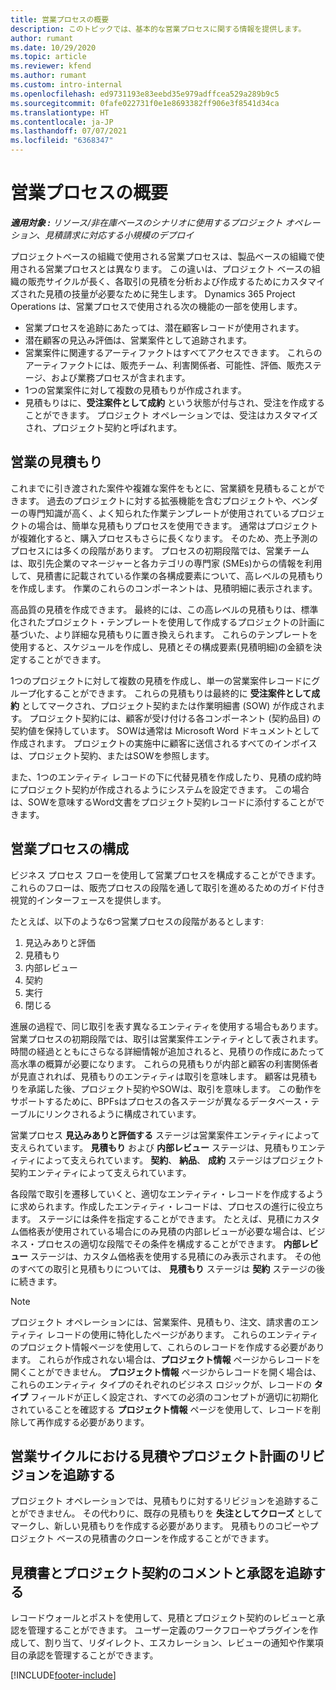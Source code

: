 ```yaml
---
title: 営業プロセスの概要
description: このトピックでは、基本的な営業プロセスに関する情報を提供します。
author: rumant
ms.date: 10/29/2020
ms.topic: article
ms.reviewer: kfend
ms.author: rumant
ms.custom: intro-internal
ms.openlocfilehash: ed9731193e83eebd35e979adffcea529a289b9c5
ms.sourcegitcommit: 0fafe022731f0e1e8693382ff906e3f8541d34ca
ms.translationtype: HT
ms.contentlocale: ja-JP
ms.lasthandoff: 07/07/2021
ms.locfileid: "6368347"
---
```

# <a name="sales-process-overview"></a>営業プロセスの概要

_**適用対象 :** リソース/非在庫ベースのシナリオに使用するプロジェクト オペレーション、見積請求に対応する小規模のデプロイ_

プロジェクトベースの組織で使用される営業プロセスは、製品ベースの組織で使用される営業プロセスとは異なります。 この違いは、プロジェクト ベースの組織の販売サイクルが長く、各取引の見積を分析および作成するためにカスタマイズされた見積の技量が必要なために発生します。 Dynamics 365 Project Operations は、営業プロセスで使用される次の機能の一部を使用します。

- 営業プロセスを追跡にあたっては、潜在顧客レコードが使用されます。
- 潜在顧客の見込み評価は、営業案件として追跡されます。
- 営業案件に関連するアーティファクトはすべてアクセスできます。 これらのアーティファクトには、販売チーム、利害関係者、可能性、評価、販売ステージ、および業務プロセスが含まれます。
- 1つの営業案件に対して複数の見積もりが作成されます。
- 見積もりはに、**受注案件として成約** という状態が付与され、受注を作成することができます。 プロジェクト オペレーションでは、受注はカスタマイズされ、プロジェクト契約と呼ばれます。

## <a name="estimate-a-sale"></a>営業の見積もり
これまでに引き渡された案件や複雑な案件をもとに、営業額を見積もることができます。 過去のプロジェクトに対する拡張機能を含むプロジェクトや、ベンダーの専門知識が高く、よく知られた作業テンプレートが使用されているプロジェクトの場合は、簡単な見積もりプロセスを使用できます。 通常はプロジェクトが複雑化すると、購入プロセスもさらに長くなります。 そのため、売上予測のプロセスには多くの段階があります。 プロセスの初期段階では、営業チームは、取引先企業のマネージャーと各カテゴリの専門家 (SMEs)からの情報を利用して、見積書に記載されている作業の各構成要素について、高レベルの見積もりを作成します。 作業のこれらのコンポーネントは、見積明細に表示されます。 

高品質の見積を作成できます。 最終的には、この高レベルの見積もりは、標準化されたプロジェクト・テンプレートを使用して作成するプロジェクトの計画に基づいた、より詳細な見積もりに置き換えられます。 これらのテンプレートを使用すると、スケジュールを作成し、見積とその構成要素(見積明細)の金額を決定することができます。 

1つのプロジェクトに対して複数の見積を作成し、単一の営業案件レコードにグループ化することができます。 これらの見積もりは最終的に **受注案件として成約** としてマークされ、プロジェクト契約または作業明細書 (SOW) が作成されます。 プロジェクト契約には、顧客が受け付ける各コンポーネント (契約品目) の契約値を保持しています。 SOWは通常は Microsoft Word ドキュメントとして作成されます。 プロジェクトの実施中に顧客に送信されるすべてのインボイスは、プロジェクト契約、またはSOWを参照します。

また、1つのエンティティ レコードの下に代替見積を作成したり、見積の成約時にプロジェクト契約が作成されるようにシステムを設定できます。 この場合は、SOWを意味するWord文書をプロジェクト契約レコードに添付することができます。

## <a name="configure-the-sales-process"></a>営業プロセスの構成
ビジネス プロセス フローを使用して営業プロセスを構成することができます。 これらのフローは、販売プロセスの段階を通して取引を進めるためのガイド付き視覚的インターフェースを提供します。

たとえば、以下のような6つ営業プロセスの段階があるとします:

1. 見込みありと評価
2. 見積もり
3. 内部レビュー
4. 契約 
5. 実行
6. 閉じる​​
 
進展の過程で、同じ取引を表す異なるエンティティを使用する場合もあります。 営業プロセスの初期段階では、取引は営業案件エンティティとして表されます。 時間の経過とともにさらなる詳細情報が追加されると、見積りの作成にあたって高水準の概算が必要になります。 これらの見積もりが内部と顧客の利害関係者が見直されれば、見積もりのエンティティは取引を意味します。 顧客は見積もりを承諾した後、プロジェクト契約やSOWは、取引を意味します。 この動作をサポートするために、BPFsはプロセスの各ステージが異なるデータベース・テーブルにリンクされるように構成されています。

営業プロセス **見込みありと評価する** ステージは営業案件エンティティによって支えられています。 **見積もり** および **内部レビュー** ステージは、見積もりエンティティによって支えられています。 **契約**、 **納品**、 **成約** ステージはプロジェクト契約エンティティによって支えられています。

各段階で取引を遷移していくと、適切なエンティティ・レコードを作成するように求められます。作成したエンティティ・レコードは、プロセスの進行に役立ちます。 ステージには条件を指定することができます。 たとえば、見積にカスタム価格表が使用されている場合にのみ見積の内部レビューが必要な場合は、ビジネス・プロセスの適切な段階でその条件を構成することができます。 **内部レビュー** ステージは、カスタム価格表を使用する見積にのみ表示されます。 その他のすべての取引と見積もりについては、 **見積もり** ステージは **契約** ステージの後に続きます。

> [!NOTE]
> プロジェクト オペレーションには、営業案件、見積もり、注文、請求書のエンティティ レコードの使用に特化したページがあります。 これらのエンティティのプロジェクト情報ページを使用して、これらのレコードを作成する必要があります。 これらが作成されない場合は、**プロジェクト情報** ページからレコードを開くことができません。 **プロジェクト情報** ページからレコードを開く場合は、これらのエンティティ タイプのそれぞれのビジネス ロジックが、レコードの **タイプ** フィールドが正しく設定され、すべての必須のコンセプトが適切に初期化されていることを確認する **プロジェクト情報** ページを使用して、レコードを削除して再作成する必要があります。


## <a name="track-revisions-to-quotes-and-project-plans-in-the-sales-cycle"></a>営業サイクルにおける見積やプロジェクト計画のリビジョンを追跡する
プロジェクト オペレーションでは、見積もりに対するリビジョンを追跡することができません。 その代わりに、既存の見積もりを **失注としてクローズ** としてマークし、新しい見積もりを作成する必要があります。 見積もりのコピーやプロジェクト ベースの見積書のクローンを作成することができます。

## <a name="track-comments-and-approvals-of-quotes-and-project-contracts"></a>見積書とプロジェクト契約のコメントと承認を追跡する
レコードウォールとポストを使用して、見積とプロジェクト契約のレビューと承認を管理することができます。 ユーザー定義のワークフローやプラグインを作成して、割り当て、リダイレクト、エスカレーション、レビューの通知や作業項目の承認を管理することができます。


[!INCLUDE[footer-include](../includes/footer-banner.md)]
